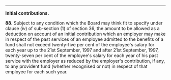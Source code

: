 ****

**Initial contributions.**

**88.** Subject to any condition which the Board may think fit to specify under clause (_iv_) of sub-section (1) of section 36, the amount to be allowed as a deduction on account of an initial contribution which an employer may make in respect of the past services of an employee admitted to the benefits of a fund shall not exceed twenty-five per cent of the employee's salary for each year up to the 21st September, 1997 and after 21st September, 1997, twenty-seven per cent of the employee's salary for each year of his past service with the employer as reduced by the employer's contribution, if any, to any provident fund (whether recognised or not) in respect of that employee for each such year.